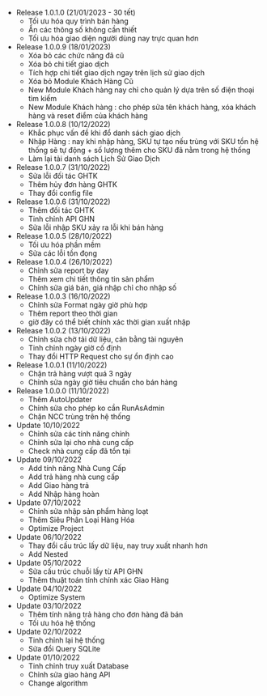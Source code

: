 + Release 1.0.1.0 (21/01/2023 - 30 tết)
  - Tối ưu hóa quy trình bán hàng
  - Ẩn các thông số không cần thiết
  - Tối ưu hóa giao diện người dùng nay trực quan hơn
+ Release 1.0.0.9 (18/01/2023)
  - Xóa bỏ các chức năng đã cũ
  - Xóa bỏ chi tiết giao dịch
  - Tích hợp chi tiết giao dịch ngay trên lịch sử giao dịch
  - Xóa bỏ Module Khách Hàng Cũ
  - New Module Khách hàng nay chỉ cho quản lý dựa trên số điện thoại tìm kiếm
  - New Module Khách hàng : cho phép sửa tên khách hàng, xóa khách hàng và reset điểm của khách hàng
+ Release 1.0.0.8 (10/12/2022)
  - Khắc phục vấn đề khi đổ danh sách giao dịch
  - Nhập Hàng : nay khi nhập hàng, SKU tự tạo nếu trùng với SKU tồn hệ thống sẽ tự động + số lượng thêm cho SKU đã nằm trong hệ thống
  - Làm lại tải danh sách Lịch Sử Giao Dịch
+ Release 1.0.0.7 (31/10/2022)
  - Sửa lỗi đối tác GHTK
  - Thêm hủy đơn hàng GHTK
  - Thay đổi config file
+ Release 1.0.0.6 (31/10/2022)
  - Thêm đối tác GHTK
  - Tinh chỉnh API GHN
  - Sửa lỗi nhập SKU xảy ra lỗi khi bán hàng
+ Release 1.0.0.5 (28/10/2022)
  - Tối ưu hóa phần mềm
  - Sửa các lỗi tồn đọng
+ Release 1.0.0.4 (26/10/2022)
  - Chỉnh sửa report by day
  - Thêm xem chi tiết thông tin sản phẩm
  - Chỉnh sửa giá bán, giá nhập chỉ cho nhập số
+ Release 1.0.0.3 (16/10/2022)
  - Chỉnh sửa Format ngày giờ phù hợp
  - Thêm report theo thời gian
  - giờ đây có thể biết chính xác thời gian xuất nhập
+ Release 1.0.0.2 (13/10/2022)
  - Chỉnh sửa chờ tải dữ liệu, cân bằng tài nguyên
  - Tinh chỉnh ngày giờ cố định
  - Thay đổi HTTP Request cho sự ổn định cao
+ Release 1.0.0.1 (11/10/2022)
  - Chặn trả hàng vượt quá 3 ngày
  - Chỉnh sửa ngày giờ tiêu chuẩn cho bán hàng
+ Release 1.0.0.0 (11/10/2022)
  - Thêm AutoUpdater
  - Chỉnh sửa cho phép ko cần RunAsAdmin
  - Chặn NCC trùng trên hệ thống
+ Update 10/10/2022
  - Chỉnh sửa các tính năng chính
  - Chỉnh sửa lại cho nhà cung cấp
  - Check nhà cung cấp đã tồn tại
+ Update 09/10/2022
  - Add tính năng Nhà Cung Cấp
  - Add trả hàng nhà cung cấp
  - Add Giao hàng trả
  - Add Nhập hàng hoàn
+ Update 07/10/2022
  - Chỉnh sửa nhập sản phẩm hàng loạt
  - Thêm Siêu Phân Loại Hàng Hóa
  - Optimize Project
+ Update 06/10/2022
  - Thay đổi cấu trúc lấy dữ liệu, nay truy xuất nhanh hơn
  - Add Nested
+ Update 05/10/2022
  - Sửa cấu trúc chuỗi lấy từ API GHN
  - Thêm thuật toán tính chính xác Giao Hàng
+ Update 04/10/2022
  - Optimize System
+ Update 03/10/2022
  - Thêm tính năng trả hàng cho đơn hàng đã bán
  - Tối ưu hóa hệ thống
+ Update 02/10/2022
  - Tinh chỉnh lại hệ thống
  - Sửa đổi Query SQLite
+ Update 01/10/2022
  - Tinh chỉnh truy xuất Database
  - Chỉnh sửa giao hàng API
  - Change algorithm
